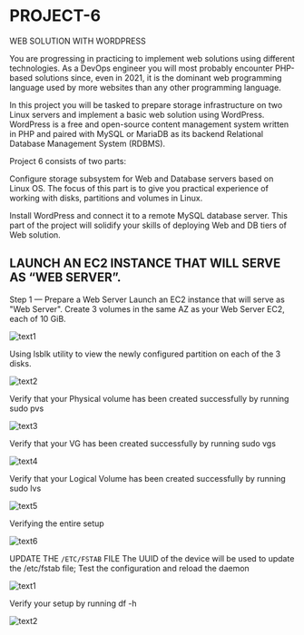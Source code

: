 # PROJECT-6
WEB SOLUTION WITH WORDPRESS

You are progressing in practicing to implement web solutions using different technologies. As a DevOps engineer you will most probably encounter PHP-based solutions since, even in 2021, it is the dominant web programming language used by more websites than any other programming language.

In this project you will be tasked to prepare storage infrastructure on two Linux servers and implement a basic web solution using WordPress. WordPress is a free and open-source content management system written in PHP and paired with MySQL or MariaDB as its backend Relational Database Management System (RDBMS).

Project 6 consists of two parts:

Configure storage subsystem for Web and Database servers based on Linux OS. The focus of this part is to give you practical experience of working with disks, partitions and volumes in Linux.

Install WordPress and connect it to a remote MySQL database server. This part of the project will solidify your skills of deploying Web and DB tiers of Web solution.
## LAUNCH AN EC2 INSTANCE THAT WILL SERVE AS “WEB SERVER”.
Step 1 — Prepare a Web Server
Launch an EC2 instance that will serve as "Web Server". Create 3 volumes in the same AZ as your Web Server EC2, each of 10 GiB.

![text1](https://user-images.githubusercontent.com/108102087/184541329-da4de1d5-9fe2-409c-bacc-5c406fed9b9a.PNG)

Using lsblk utility to view the newly configured partition on each of the 3 disks.

![text2](https://user-images.githubusercontent.com/108102087/184542211-8e2410cb-72ff-4c43-a027-4e4c2eb73aa1.PNG)

Verify that your Physical volume has been created successfully by running sudo pvs

![text3](https://user-images.githubusercontent.com/108102087/184542885-b22301b4-b84a-46d1-b7b5-09c8c79d438b.PNG)

Verify that your VG has been created successfully by running sudo vgs

![text4](https://user-images.githubusercontent.com/108102087/184543377-5791d7ce-a6f1-4bf5-a77d-2de98cd73cf7.PNG)

Verify that your Logical Volume has been created successfully by running sudo lvs

![text5](https://user-images.githubusercontent.com/108102087/184543927-c98403a6-821b-456d-8024-9dcd5e12eb1f.PNG)

Verifying the entire setup

![text6](https://user-images.githubusercontent.com/108102087/184544428-5d70f2b9-7db6-4d78-beb6-d7204f966b39.PNG)

UPDATE THE `/ETC/FSTAB` FILE
The UUID of the device will be used to update the /etc/fstab file; Test the configuration and reload the daemon

![text1](https://user-images.githubusercontent.com/108102087/185744562-fbd29a8e-e099-48dc-9a48-c7730ec1eca8.PNG)

Verify your setup by running df -h

![text2](https://user-images.githubusercontent.com/108102087/185744708-6bd62ea6-1453-4bfc-947f-f636d31e6fde.PNG)
